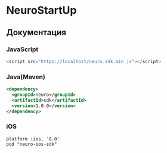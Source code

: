 # NeuroStartUp
## Документация

### JavaScript

```JavaScript
<script src="https://localhost/neuro.sdk.min.js"></script>
```


### Java(Maven)

```xml
<dependency>
  <groupId>neuro</groupId>
  <artifactId>sdk</artifactId>
  <version>1.0.0</version>
</dependency>
```

### iOS

```
platform :ios, '8.0'
pod "neuro-ios-sdk"
```